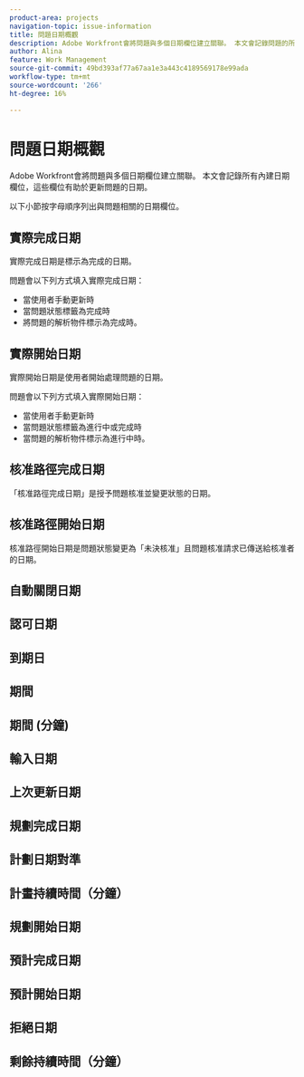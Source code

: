 ```yaml
---
product-area: projects
navigation-topic: issue-information
title: 問題日期概觀
description: Adobe Workfront會將問題與多個日期欄位建立關聯。 本文會記錄問題的所有內建日期欄位
author: Alina
feature: Work Management
source-git-commit: 49bd393af77a67aa1e3a443c4189569178e99ada
workflow-type: tm+mt
source-wordcount: '266'
ht-degree: 16%

---
```



# 問題日期概觀

Adobe Workfront會將問題與多個日期欄位建立關聯。 本文會記錄所有內建日期欄位，這些欄位有助於更新問題的日期。

以下小節按字母順序列出與問題相關的日期欄位。

## 實際完成日期

實際完成日期是標示為完成的日期。

問題會以下列方式填入實際完成日期：

* 當使用者手動更新時
* 當問題狀態標籤為完成時
* 將問題的解析物件標示為完成時。

## 實際開始日期

實際開始日期是使用者開始處理問題的日期。

問題會以下列方式填入實際開始日期：

* 當使用者手動更新時
* 當問題狀態標籤為進行中或完成時
* 當問題的解析物件標示為進行中時。

## 核准路徑完成日期

「核准路徑完成日期」是授予問題核准並變更狀態的日期。

## 核准路徑開始日期

核准路徑開始日期是問題狀態變更為「未決核准」且問題核准請求已傳送給核准者的日期。

## 自動關閉日期

## 認可日期

## 到期日

## 期間

## 期間 (分鐘)

## 輸入日期

## 上次更新日期

## 規劃完成日期

## 計劃日期對準

## 計畫持續時間（分鐘）

## 規劃開始日期

## 預計完成日期

## 預計開始日期

## 拒絕日期

## 剩餘持續時間（分鐘）





